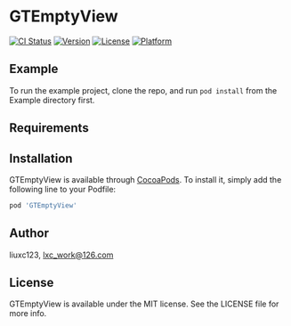 # GTEmptyView

[![CI Status](https://img.shields.io/travis/liuxc123/GTEmptyView.svg?style=flat)](https://travis-ci.org/liuxc123/GTEmptyView)
[![Version](https://img.shields.io/cocoapods/v/GTEmptyView.svg?style=flat)](https://cocoapods.org/pods/GTEmptyView)
[![License](https://img.shields.io/cocoapods/l/GTEmptyView.svg?style=flat)](https://cocoapods.org/pods/GTEmptyView)
[![Platform](https://img.shields.io/cocoapods/p/GTEmptyView.svg?style=flat)](https://cocoapods.org/pods/GTEmptyView)

## Example

To run the example project, clone the repo, and run `pod install` from the Example directory first.

## Requirements

## Installation

GTEmptyView is available through [CocoaPods](https://cocoapods.org). To install
it, simply add the following line to your Podfile:

```ruby
pod 'GTEmptyView'
```

## Author

liuxc123, lxc_work@126.com

## License

GTEmptyView is available under the MIT license. See the LICENSE file for more info.
